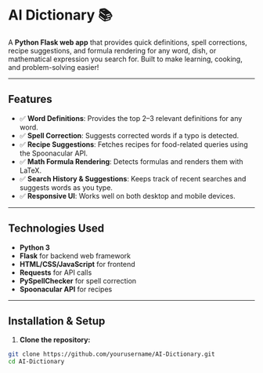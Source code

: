 # AI Dictionary 📚

A **Python Flask web app** that provides quick definitions, spell corrections, recipe suggestions, and formula rendering for any word, dish, or mathematical expression you search for. Built to make learning, cooking, and problem-solving easier!

---

## Features

- ✅ **Word Definitions**: Provides the top 2–3 relevant definitions for any word.  
- ✅ **Spell Correction**: Suggests corrected words if a typo is detected.  
- ✅ **Recipe Suggestions**: Fetches recipes for food-related queries using the Spoonacular API.  
- ✅ **Math Formula Rendering**: Detects formulas and renders them with LaTeX.  
- ✅ **Search History & Suggestions**: Keeps track of recent searches and suggests words as you type.  
- ✅ **Responsive UI**: Works well on both desktop and mobile devices.

---

## Technologies Used

- **Python 3**  
- **Flask** for backend web framework  
- **HTML/CSS/JavaScript** for frontend  
- **Requests** for API calls  
- **PySpellChecker** for spell correction  
- **Spoonacular API** for recipes  

---

## Installation & Setup

1. **Clone the repository:**

```bash
git clone https://github.com/yourusername/AI-Dictionary.git
cd AI-Dictionary
